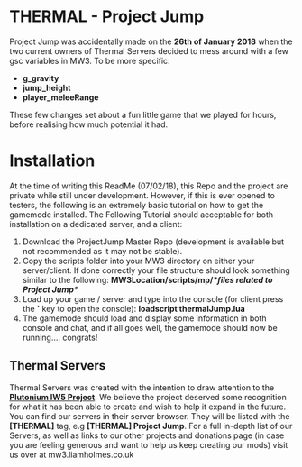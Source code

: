 # THERMAL - Project Jump

Project Jump was accidentally made on the **26th of January 2018** when the two current owners of Thermal Servers decided to mess around with a few gsc variables in MW3. To be more specific:

 - **g_gravity**
 - **jump_height**
 - **player_meleeRange**
 
These few changes set about a fun little game that we played for hours, before realising how much potential it had.

# Installation

At the time of writing this ReadMe (07/02/18), this Repo and the project are private while still under development. However, if this is ever opened to testers, the following is an extremely basic tutorial on how to get the gamemode installed.
The Following Tutorial should acceptable for both installation on a dedicated server, and a client:

 1. Download the ProjectJump Master Repo (development is available but not recommended as it may not be stable).
 2. Copy the scripts folder into your MW3 directory on either your server/client. If done correctly your file structure should look something similar to the following: **MW3Location/scripts/mp/*\*files related to Project Jump\****
 3. Load up your game / server and type into the console (for client press the **`** key to open the console): **loadscript thermalJump.lua** 
 4. The gamemode should load and display some information in both console and chat, and if all goes well, the gamemode should now be running.... congrats!

## Thermal Servers

Thermal Servers was created with the intention to draw attention to the [**Plutonium IW5 Project**](plutonium.pw). We believe the project deserved some recognition for what it has been able to create and wish to help it expand in the future.
You can find our servers in their server browser. They will be listed with the **[THERMAL]** tag, e.g **[THERMAL] Project Jump**.
For a full in-depth list of our Servers, as well as links to our other projects and donations page (in case you are feeling generous and want to help us keep creating our mods) visit us over at mw3.liamholmes.co.uk

